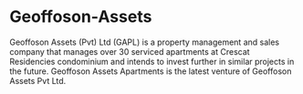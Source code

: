 # Geoffoson-Assets
Geoffoson Assets (Pvt) Ltd (GAPL) is a property management and sales company that manages over 30 serviced apartments at Crescat Residencies condominium and intends to invest further in similar projects in the future. 
Geoffoson Assets Apartments is the latest venture of Geoffoson Assets Pvt Ltd.
